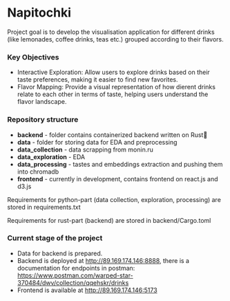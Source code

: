 # Napitochki
Project goal is to develop the visualisation application for different drinks (like lemonades, coffee drinks, teas etc.) grouped according to their flavors.

### Key Objectives
- Interactive Exploration:
Allow users to explore drinks based on their taste preferences, making it easier to
find new favorites.
- Flavor Mapping:
Provide a visual representation of how dierent drinks relate to each other in
terms of taste, helping users understand the flavor landscape.

### Repository structure
- **backend** - folder contains containerized backend written on Rust🚀
- **data** - folder for storing data for EDA and preprocessing
- **data_collection** - data scrapping from monin.ru
- **data_exploration** - EDA
- **data_processing** - tastes and embeddings extraction and pushing them into chromadb
- **frontend** - currently in development, contains frontend on react.js and d3.js

Requirements for python-part (data collection, exploration, processing) are stored in requirements.txt

Requirements for rust-part (backend) are stored in backend/Cargo.toml

### Current stage of the project
- Data for backend is prepared.
- Backend is deployed at http://89.169.174.146:8888, there is a documentation for endpoints in postman:
  https://www.postman.com/warped-star-370484/dwv/collection/qqehskr/drinks
- Frontend is available at http://89.169.174.146:5173
